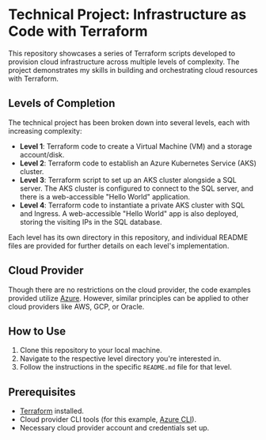 # Technical Project: Infrastructure as Code with Terraform

This repository showcases a series of Terraform scripts developed to provision cloud infrastructure across multiple levels of complexity. The project demonstrates my skills in building and orchestrating cloud resources with Terraform.

## Levels of Completion

The technical project has been broken down into several levels, each with increasing complexity:

- **Level 1**: Terraform code to create a Virtual Machine (VM) and a storage account/disk.
- **Level 2**: Terraform code to establish an Azure Kubernetes Service (AKS) cluster.
- **Level 3**: Terraform script to set up an AKS cluster alongside a SQL server. The AKS cluster is configured to connect to the SQL server, and there is a web-accessible "Hello World" application.
- **Level 4**: Terraform code to instantiate a private AKS cluster with SQL and Ingress. A web-accessible "Hello World" app is also deployed, storing the visiting IPs in the SQL database.

Each level has its own directory in this repository, and individual README files are provided for further details on each level's implementation.

## Cloud Provider

Though there are no restrictions on the cloud provider, the code examples provided utilize [Azure](https://azure.microsoft.com/). However, similar principles can be applied to other cloud providers like AWS, GCP, or Oracle.

## How to Use

1. Clone this repository to your local machine.
2. Navigate to the respective level directory you're interested in.
3. Follow the instructions in the specific `README.md` file for that level.

## Prerequisites

- [Terraform](https://www.terraform.io/downloads.html) installed.
- Cloud provider CLI tools (for this example, [Azure CLI](https://docs.microsoft.com/en-us/cli/azure/install-azure-cli)).
- Necessary cloud provider account and credentials set up.

